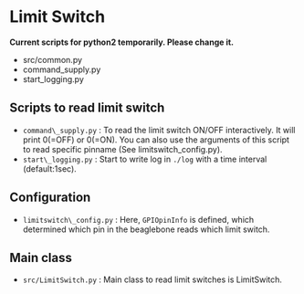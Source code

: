 Limit Switch
============

**Current scripts for python2 temporarily. Please change it.**
- src/common.py
- command\_supply.py
- start\_logging.py

## Scripts to read limit switch
- `command\_supply.py` : To read the limit switch ON/OFF interactively. It will print 0(=OFF) or 0(=ON). You can also use the arguments of this script to read specific pinname (See limitswitch\_config.py).
- `start\_logging.py` : Start to write log in `./log` with a time interval (default:1sec).

## Configuration
- `limitswitch\_config.py` : Here, `GPIOpinInfo` is defined, which determined which pin in the beaglebone reads which limit switch.

## Main class
- `src/LimitSwitch.py` : Main class to read limit switches is LimitSwitch.

